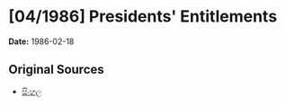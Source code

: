 # [04/1986] Presidents' Entitlements

**Date:** 1986-02-18

## Original Sources

- [සිංහල](https://documents.gov.lk/view/acts/1986/2/04-1986_S.pdf)
